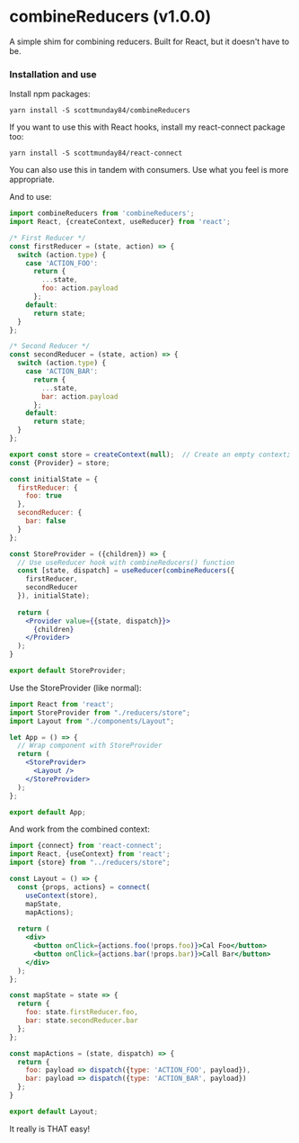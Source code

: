 # combineReducers (v1.0.0)

A simple shim for combining reducers. Built for React, but it doesn't have to be.

### Installation and use

Install npm packages:

```
yarn install -S scottmunday84/combineReducers
```

If you want to use this with React hooks, install my react-connect package too:

```
yarn install -S scottmunday84/react-connect
```

You can also use this in tandem with consumers. Use what you feel is more appropriate.

And to use:
```jsx harmony
import combineReducers from 'combineReducers';
import React, {createContext, useReducer} from 'react';

/* First Reducer */
const firstReducer = (state, action) => {
  switch (action.type) {
    case 'ACTION_FOO':
      return {
        ...state,
        foo: action.payload
      };
    default:
      return state;
  }
};

/* Second Reducer */
const secondReducer = (state, action) => {
  switch (action.type) {
    case 'ACTION_BAR':
      return {
        ...state,
        bar: action.payload
      };
    default:
      return state;
  }
};

export const store = createContext(null);  // Create an empty context; will be replaced with the 
const {Provider} = store;

const initialState = {
  firstReducer: {
    foo: true
  },
  secondReducer: {
    bar: false
  }
};

const StoreProvider = ({children}) => {
  // Use useReducer hook with combineReducers() function
  const [state, dispatch] = useReducer(combineReducers({
    firstReducer,
    secondReducer
  }), initialState);
  
  return (
    <Provider value={{state, dispatch}}>
      {children}
    </Provider>
  );
}

export default StoreProvider;
```

Use the StoreProvider (like normal): 
```jsx harmony
import React from 'react';
import StoreProvider from "./reducers/store";
import Layout from "./components/Layout";

let App = () => {
  // Wrap component with StoreProvider
  return (
    <StoreProvider>
      <Layout />
    </StoreProvider>
  );
};

export default App;
```

And work from the combined context:
```jsx harmony
import {connect} from 'react-connect';
import React, {useContext} from 'react';
import {store} from "../reducers/store";

const Layout = () => {
  const {props, actions} = connect(
    useContext(store), 
    mapState, 
    mapActions);
  
  return (
    <div>
      <button onClick={actions.foo(!props.foo)}>Cal Foo</button>
      <button onClick={actions.bar(!props.bar)}>Call Bar</button>
    </div>
  );
};

const mapState = state => {
  return {
    foo: state.firstReducer.foo,
    bar: state.secondReducer.bar
  };
};

const mapActions = (state, dispatch) => {
  return {
    foo: payload => dispatch({type: 'ACTION_FOO', payload}),
    bar: payload => dispatch({type: 'ACTION_BAR', payload}) 
  };
}

export default Layout;
```

It really is THAT easy!
